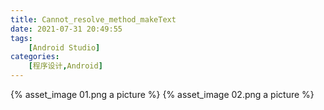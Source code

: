 ```yaml
---
title: Cannot_resolve_method_makeText
date: 2021-07-31 20:49:55
tags: 
    [Android Studio] 
categories: 
    [程序设计,Android]
---
```

{% asset_image 01.png a picture %}
{% asset_image 02.png a picture %}


